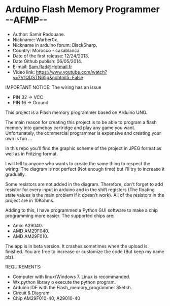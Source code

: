 Arduino Flash Memory Programmer --AFMP--
========================================
- Author: Samir Radouane.
- Nickname: Warber0x.
- Nickname in arduino forum: BlackSharp.
- Country: Morocco - casablanca
- Date of the first release: 12/24/2013.
- Date Github publish: 06/05/2014.
- E-mail: Sam.Rad@Hotmail.fr
- Video link: https://www.youtube.com/watch?v=7V1QDSTN65g&nohtml5=False

IMPORTANT NOTICE: The wiring has an issue
* PIN 32 -> VCC
* PIN 16 -> Ground

This project is a Flash memory programmer based on Arduino UNO.

The main reason for creating this project is to be able to program a flash memory into gameboy cartridge and play any game you want. Unfortunately, the commercial programmer is expensive and creating your own is fun ...

In this repo you'll find the graphic scheme of the project in JPEG format as well as in Fritzing format.

I will tell to anyone who wants to create the same thing to respect the wiring. The diagram is not perfect (Not enough time) but I'll try to increase it gradually.

Some resistors are not added in the diagram. Therefore, don't forget to add resistor for every input in arduino and in the shift registers (The floating state values is the main problem if it doesn't work). All of the resistors in the project are in 10Kohms.

Adding to this, I have programmed a Python GUI software to make a chip programming more easier. The supported chips are:

- Amic A29040.
- AMD AM29F040.
- AMD AM29F010.

The app is in beta version. It crashes sometimes when the upload is finished. You are free to increase or customize the code (But keep my name plz).

REQUIREMENTS:
- Computer with linux/Windows 7. Linux is recommanded.
- Wx.python library o execute the python program.
- Arduino IDE with the Flash_memory_programmer Sketch.
- Circuit & Diagram
- Chip AM29F010-40, A29010-40



